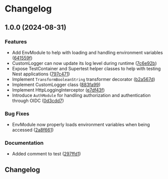 # Changelog

## 1.0.0 (2024-08-31)


### Features

* Add EnvModule to help with loading and handling environment variables ([641559f](https://github.com/spuxx1701/jslibs/commit/641559f6576a0273609724498f55eacc3a64a09c))
* CustomLogger can now update its log level during runtime ([7c6e92b](https://github.com/spuxx1701/jslibs/commit/7c6e92bd0f0ac00cd743c4811850ce5dab8565c0))
* Expose TestContainer and Supertest helper classes to help with testing Nest applications ([797c471](https://github.com/spuxx1701/jslibs/commit/797c471941de1c09ff8e369f39f412a01ce16bf8))
* Implement `TransformBooleanString` transformer decorator ([b2a567d](https://github.com/spuxx1701/jslibs/commit/b2a567d37def2e8dd39a9c7c8fcb29f8ca2b9f3b))
* Implement CustomLogger class ([883fa99](https://github.com/spuxx1701/jslibs/commit/883fa99108c711fc2076e5ff0f868c0573f862e6))
* Implement HttpLoggingInterceptor ([e7df43f](https://github.com/spuxx1701/jslibs/commit/e7df43f718700fbc793f36d06e18d54e1a21a4c6))
* Introduce `AuthModule` for handling authorization and authentication through OIDC ([0d3cdd7](https://github.com/spuxx1701/jslibs/commit/0d3cdd77b7b235480a95876f248a227e509db74b))


### Bug Fixes

* EnvModule now properly loads environment variables when being accessed ([2a8f661](https://github.com/spuxx1701/jslibs/commit/2a8f661e9573f7db05869e2ed2a30085b4116919))


### Documentation

* Added comment to test ([297ffd1](https://github.com/spuxx1701/jslibs/commit/297ffd1e725fd6f42bbc32743483aa871847dbcf))

## Changelog
